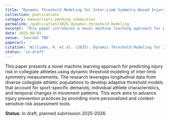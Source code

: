 ```yaml
---
title: "Dynamic Threshold Modeling for Inter-Limb Symmetry-Based Injury Risk Prediction in U.S. Collegiate Athletes: A Novel Machine Learning Approach"
collection: publications
category: manuscripts_pending_submission
permalink: /publication/2025-dynamic-threshold-modeling
excerpt: 'This paper introduces a novel machine learning approach for predicting injury risk in collegiate athletes based on inter-limb symmetry measurements.'
date: 2025-08-01
venue: 'Journal TBD'
paperurl: ''
citation: 'Williams, H. et al. (2025). Dynamic Threshold Modeling for Inter-Limb Symmetry-Based Injury Risk Prediction in U.S. Collegiate Athletes: A Novel Machine Learning Approach. <i>Journal TBD</i>.'
status: 'in-draft'
---
```


This paper presents a novel machine learning approach for predicting injury risk in collegiate athletes using dynamic threshold modeling of inter-limb symmetry measurements. The research leverages longitudinal data from diverse collegiate athletic populations to develop adaptive threshold models that account for sport-specific demands, individual athlete characteristics, and temporal changes in movement patterns. This work aims to advance injury prevention practices by providing more personalized and context-sensitive risk assessment tools.

**Status:** In draft, planned submission 2025-2026.
